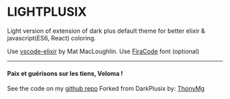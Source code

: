 # LIGHTPLUSIX

Light version of extension of dark plus default theme for better elixir & javascript(ES6, React) coloring.

Use [vscode-elixir](https://github.com/mat-mcloughlin/vscode-elixir) by Mat MacLoughlin.
Use [FiraCode](https://github.com/tonsky/FiraCode) font (optional)

---------------------------------------------------------------------

#### Paix et guérisons sur les tiens, Veloma !
See the code on my [github repo](https://github.com/rikkus/vscode-lightplusix)
Forked from DarkPlusix by: [ThonyMg](https://github.com/thonymg)
